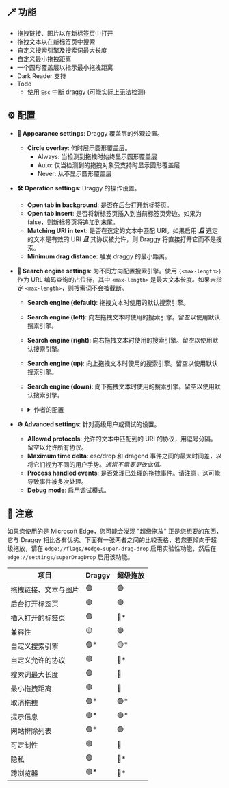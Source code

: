 ## 🪄 功能

- 拖拽链接、图片以在新标签页中打开
- 拖拽文本以在新标签页中搜索
- 自定义搜索引擎及搜索词最大长度
- 自定义最小拖拽距离
- 一个圆形覆盖层以指示最小拖拽距离
- Dark Reader 支持
- Todo
    - 使用 `Esc` 中断 draggy (可能实际上无法检测)

## ⚙️ 配置

- **🎨 Appearance settings**: Draggy 覆盖层的外观设置。
    - **Circle overlay**: 何时展示圆形覆盖层。
        - Always: 当检测到拖拽时始终显示圆形覆盖层
        - Auto: 仅当检测到的拖拽对象受支持时显示圆形覆盖层
        - Never: 从不显示圆形覆盖层
- **🛠️ Operation settings**: Draggy 的操作设置。
    - **Open tab in background**: 是否在后台打开新标签页。
    - **Open tab insert**: 是否将新标签页插入到当前标签页旁边。如果为 false，则新标签页将追加到末尾。
    - **Matching URI in text**: 是否在选定的文本中匹配 URI。如果启用 ***且*** 选定的文本是有效的 URI ***且*** 其协议被允许，则 Draggy 将直接打开它而不是搜索。
    - **Minimum drag distance**: 触发 draggy 的最小距离。
- **🔎 Search engine settings**: 为不同方向配置搜索引擎。使用 `{<max-length>}` 作为 URL 编码查询的占位符，其中 `<max-length>` 是最大文本长度。如果未指定 `<max-length>`，则搜索词不会被截断。
    - **Search engine (default)**: 拖拽文本时使用的默认搜索引擎。
    - **Search engine (left)**: 向左拖拽文本时使用的搜索引擎。留空以使用默认搜索引擎。
    - **Search engine (right)**: 向右拖拽文本时使用的搜索引擎。留空以使用默认搜索引擎。
    - **Search engine (up)**: 向上拖拽文本时使用的搜索引擎。留空以使用默认搜索引擎。
    - **Search engine (down)**: 向下拖拽文本时使用的搜索引擎。留空以使用默认搜索引擎。
    - <details><summary>作者的配置</summary>

        - **Search engine (left)**: `https://www.deepl.com/zh/translator#en/zh-hans/{}` (DeepL 翻译)
        - **Search engine (right)**: `https://opnxng.com/search?q={50}` (OpnXng 搜索)
        - **Search engine (up)**: `https://www.google.com/search?q={50}` (Google 搜索)
        - **Search engine (down)**: `https://www.bing.com/search?q={50}` (Bing 搜索)

    </details>
- **⚙️ Advanced settings**: 针对高级用户或调试的设置。
    - **Allowed protocols**: 允许的文本中匹配到的 URI 的协议，用逗号分隔。留空以允许所有协议。
    - **Maximum time delta**: esc/drop 和 dragend 事件之间的最大时间差，以将它们视为不同的用户手势。*通常不需要更改此值。*
    - **Process handled events**: 是否处理已处理的拖拽事件。请注意，这可能导致事件被多次处理。
    - **Debug mode**: 启用调试模式。

## 📃 注意

如果您使用的是 Microsoft Edge，您可能会发现 "超级拖放" 正是您想要的东西，它与 Draggy 相比各有优劣。下面有一张两者之间的比较表格，若您更倾向于超级拖放，请在 `edge://flags/#edge-super-drag-drop` 启用实验性功能，然后在 `edge://settings/superDragDrop` 启用该功能。

| 项目 | Draggy | 超级拖放 |
| --- | --- | --- |
| 拖拽链接、文本与图片 | 🟢 | 🟢 |
| 后台打开标签页 | 🟢 | 🟢 |
| 插入打开的标签页 | 🟢 | <span title="已打开的标签页总是追加到末尾">🔴*</span> |
| 兼容性 | 🟡 | 🟢 |
| 自定义搜索引擎 | <span title="基于拖拽方向允许最多 4 个不同的搜索引擎">🟢*</span> | <span title="仅允许 1 个搜索引擎且限制为 Bing 或默认搜索引擎">🟡*</span> |
| 自定义允许的协议 | 🟢 | <span title="仅允许 http 和 https">🔴*</span> |
| 搜索词最大长度 | 🟢 | 🔴 |
| 最小拖拽距离 | 🟢 | 🔴 |
| 取消拖拽 | <span title="将鼠标移回圈内 (浏览器设计使得 Esc 取消无法实现)">🟢*</span> | <span title="按 Esc 键">🟢*</span> |
| 提示信息 | <span title="圆形覆盖层">🟢*</span> | <span title="顶部 Toast">🟢*</span> |
| 网站排除列表 | <span title="自行在 Tampermonkey 中配置">🟢*</span> | 🟢 |
| 可定制性 | 🟢 | 🔴 |
| 隐私 | 🟢 | <span title="会在搜索时添加跟踪参数">🔴*</span> |
| 跨浏览器 | <span title="预计可以在所有装有篡改猴的现代浏览器中工作">🟢*</span> | <span title="仅限 Edge">🔴*</span> |
